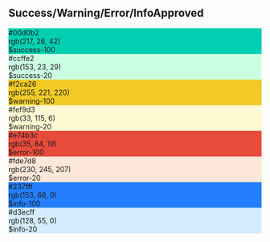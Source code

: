 <h2>Success/Warning/Error/Info<span class="status approved">Approved</span></h2>
<div class="ndpl-component__colors ndpl-cf">
  <div class="ndpl-component__color-container">
    <div class="ndpl-component__color" style="background-color: #00d0b2">
      <div>#00d0b2<br />rgb(217, 26, 42)<br />$success-100</div>
    </div>
  </div>
  <div class="ndpl-component__color-container">
    <div class="ndpl-component__color" style="background-color: #ccffe2">
      <div class="ndpl-dark-text">
        #ccffe2<br />rgb(153, 23, 29)<br />$success-20
      </div>
    </div>
  </div>
  <div class="ndpl-component__color-container">
    <div class="ndpl-component__color" style="background-color: #f2ca26">
      <div>#f2ca26<br />rgb(255, 221, 220)<br />$warning-100</div>
    </div>
  </div>
  <div class="ndpl-component__color-container">
    <div class="ndpl-component__color" style="background-color: #fef9d3">
      <div class="ndpl-dark-text">
        #fef9d3<br />rgb(33, 115, 6)<br />$warning-20
      </div>
    </div>
  </div>
  <div class="ndpl-component__color-container">
    <div class="ndpl-component__color" style="background-color: #e74b3c">
      <div>#e74b3c<br />rgb(35, 84, 19)<br />$error-100</div>
    </div>
  </div>
  <div class="ndpl-component__color-container">
    <div class="ndpl-component__color" style="background-color: #fde7d8">
      <div class="ndpl-dark-text">
        #fde7d8<br />rgb(230, 245, 207)<br />$error-20
      </div>
    </div>
  </div>
  <div class="ndpl-component__color-container">
    <div class="ndpl-component__color" style="background-color: #237fff">
      <div>#237fff<br />rgb(153, 66, 0)<br />$info-100</div>
    </div>
  </div>
  <div class="ndpl-component__color-container">
    <div class="ndpl-component__color" style="background-color: #d3ecff">
      <div class="ndpl-dark-text">
        #d3ecff<br />rgb(128, 55, 0)<br />$info-20
      </div>
    </div>
  </div>
</div>

